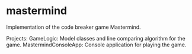 # mastermind
Implementation of the code breaker game Mastermind.

Projects:
GameLogic: Model classes and line comparing algorithm for the game.
MastermindConsoleApp: Console application for playing the game.
